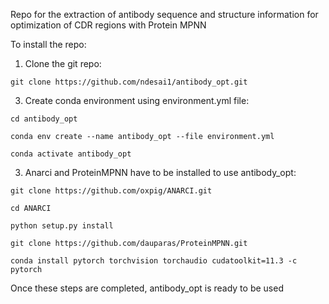 Repo for the extraction of antibody sequence and structure information for optimization of CDR regions with Protein MPNN

To install the repo:

1. Clone the git repo:
   
``` git clone https://github.com/ndesai1/antibody_opt.git ```

3. Create conda environment using environment.yml file:
   
``` cd antibody_opt ```

``` conda env create --name antibody_opt --file environment.yml ```

``` conda activate antibody_opt ```

3. Anarci and ProteinMPNN have to be installed to use antibody_opt:
   
``` git clone https://github.com/oxpig/ANARCI.git ```

``` cd ANARCI ```

``` python setup.py install ```


``` git clone https://github.com/dauparas/ProteinMPNN.git ```

``` conda install pytorch torchvision torchaudio cudatoolkit=11.3 -c pytorch ```

Once these steps are completed, antibody_opt is ready to be used
